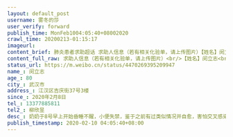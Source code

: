 ```yaml
---
layout: default_post
username: 雾冬的莎
user_verify: forward
publish_time: MonFeb1004:05:40+08002020
crawl_time: 20200213-01:15:17
imageurl: 
content_brief: 肺炎患者求助超话 求助人信息（若有相关化验单，请上传图片）【姓名】闵立志【年龄】80【所在城市】武汉市【所在小区、社区】江汉区吉庆街37号3楼【患病时间】2020年2月8日【联系方式】13377885811【其他紧急联系人】柳欣昱【病情描述】 奶奶于8号早上开始昏睡不醒，小便失禁，鉴于之前有 ...全文
content_full_raw: 求助人信息（若有相关化验单，请上传图片）<br/>【姓名】闵立志<br/>【年龄】80<br/>【所在城市】武汉市<br/>【所在小区、社区】江汉区吉庆街37号3楼<br/>【患病时间】2020年2月8日<br/>【联系方式】13377885811<br/>【其他紧急联系人】柳欣昱<br/>【病情描述】奶奶于8号早上开始昏睡不醒，小便失禁，鉴于之前有过类似情况并自愈，害怕交叉感染不敢轻易去医院，于是在家观察了一天，9号上午病情依旧，于是拨打120电话希望送医，等了一天120都是回复没有车，于是下午亲自开车把奶奶送到了离家最近的武汉市第二医院（南京路院区），来到急诊科医生不收，在我们强烈要求下在医院做了各项检查，结果显示脑出血（出血量还很大）、心颤、心率不齐等心脏问题，肺部CT显示有炎症，但没法确定是否是新冠肺炎，医院要求我们自行联系转院，给武汉市各大医院急诊科都打了电话，没有一家医院可以收治，在医生催促下把我们赶出了医院，在医生告知这种情况下不能移动病人，可是又叫不到120，迫不得已还是自己开车又把老人送回家，现希望求助能帮忙将病人收治入院
status_url: https://m.weibo.cn/status/4470269395209947
name_: 闵立志
age_: 80
city_: 武汉市
address_: 江汉区吉庆街37号3楼
since_: 2020年2月8日
tel_: 13377885811
tel2_: 柳欣昱
desc_: 奶奶于8号早上开始昏睡不醒，小便失禁，鉴于之前有过类似情况并自愈，害怕交叉感染不敢轻易去医院，于是在家观察了一天，9号上午病情依旧，于是拨打120电话希望送医，等了一天120都是回复没有车，于是下午亲自开车把奶奶送到了离家最近的武汉市第二医院（南京路院区），来到急诊科医生不收，在我们强烈要求下在医院做了各项检查，结果显示脑出血（出血量还很大）、心颤、心率不齐等心脏问题，肺部CT显示有炎症，但没法确定是否是新冠肺炎，医院要求我们自行联系转院，给武汉市各大医院急诊科都打了电话，没有一家医院可以收治，在医生催促下把我们赶出了医院，在医生告知这种情况下不能移动病人，可是又叫不到120，迫不得已还是自己开车又把老人送回家，现希望求助能帮忙将病人收治入院
publish_timestamp: 2020-02-10 04:05:40+08:00
---
```

